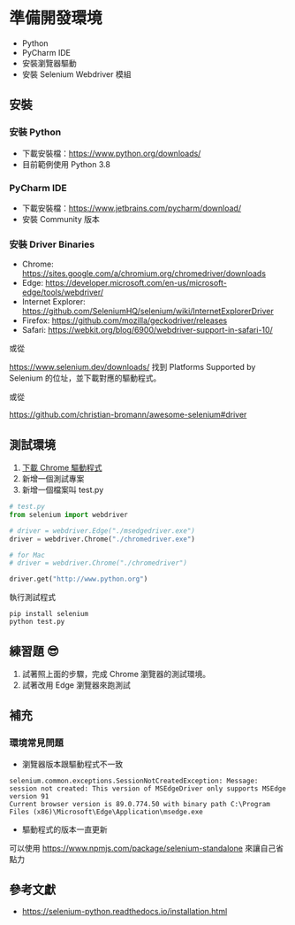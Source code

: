 # 準備開發環境

- Python
- PyCharm IDE
- 安裝瀏覽器驅動
- 安裝 Selenium Webdriver 模組

## 安裝

### 安裝 Python

- 下載安裝檔：<https://www.python.org/downloads/>
- 目前範例使用 Python 3.8

### PyCharm IDE

- 下載安裝檔：<https://www.jetbrains.com/pycharm/download/>
- 安裝 Community 版本

### 安裝 Driver Binaries

- Chrome: https://sites.google.com/a/chromium.org/chromedriver/downloads
- Edge: https://developer.microsoft.com/en-us/microsoft-edge/tools/webdriver/
- Internet Explorer: https://github.com/SeleniumHQ/selenium/wiki/InternetExplorerDriver
- Firefox: https://github.com/mozilla/geckodriver/releases
- Safari: https://webkit.org/blog/6900/webdriver-support-in-safari-10/

或從

<https://www.selenium.dev/downloads/> 找到 Platforms Supported by Selenium 的位址，並下載對應的驅動程式。

或從 

<https://github.com/christian-bromann/awesome-selenium#driver>

## 測試環境

1. [下載 Chrome 驅動程式](https://sites.google.com/a/chromium.org/chromedriver/downloads)
2. 新增一個測試專案
3. 新增一個檔案叫 test.py

```python
# test.py
from selenium import webdriver

# driver = webdriver.Edge("./msedgedriver.exe")
driver = webdriver.Chrome("./chromedriver.exe")

# for Mac
# driver = webdriver.Chrome("./chromedriver")

driver.get("http://www.python.org")
```

執行測試程式

```
pip install selenium
python test.py
```

## 練習題 😎

1. 試著照上面的步驟，完成 Chrome 瀏覽器的測試環境。
1. 試著改用 Edge 瀏覽器來跑測試

## 補充

### 環境常見問題

- 瀏覽器版本跟驅動程式不一致

```
selenium.common.exceptions.SessionNotCreatedException: Message: session not created: This version of MSEdgeDriver only supports MSEdge version 91
Current browser version is 89.0.774.50 with binary path C:\Program Files (x86)\Microsoft\Edge\Application\msedge.exe
```

- 驅動程式的版本一直更新

可以使用 <https://www.npmjs.com/package/selenium-standalone> 來讓自己省點力

## 參考文獻

- <https://selenium-python.readthedocs.io/installation.html>
